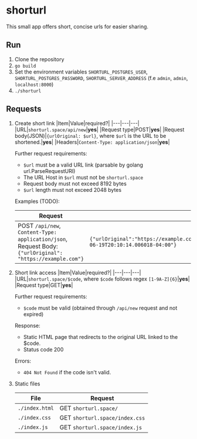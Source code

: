 # shorturl

This small app offers short, concise urls for easier sharing.

## Run

1. Clone the repository
2. `go build`
3. Set the environment variables `SHORTURL_POSTGRES_USER`, `SHORTURL_POSTGRES_PASSWORD`, `SHORTURL_SERVER_ADDRESS` (f.e `admin`, `admin`, `localhost:8000`)
4. `./shorturl`

## Requests

1. Create short link
   |Item|Value|required?|
   |---|---|---|
   |URL|`shorturl.space/api/new`|__yes__|
   |Request type|POST|__yes__|
   |Request body(JSON)|`{urlOriginal: $url}`, where `$url` is the URL to be shortened.|__yes__|
   |Headers|`Content-Type: application/json`|__yes__|

   Further request requirements:
     * `$url` must be a valid URL link (parsable by golang url.ParseRequestURI)
     * The URL Host in `$url` must not be `shorturl.space`
     * Request body must not exceed 8192 bytes
     * `$url` length must not exceed 2048 bytes
   
   Examples (TODO):
   
   |Request|Result|
   |-------|------|
   |POST `/api/new`, `Content-Type: application/json`, Request Body: `{"urlOriginal": "https://example.com"}`| `{"urlOriginal":"https://example.com","urlCode":"RML25P","expiresOn":"2024-06-19T20:10:14.006018-04:00"}`|
   
2. Short link access
   |Item|Value|required?|
   |---|---|---|
   |URL|`shorturl.space/$code`, where `$code` follows regex `[1-9A-Z]{6}`|__yes__|
   |Request type|GET|__yes__|

   Further request requirements:
     * `$code` must be valid (obtained through `/api/new` request and not expired)
  
   Response:
     * Static HTML page that redirects to the original URL linked to the $code.
     * Status code 200

   Errors:
     * `404 Not Found` if the code isn't valid.

3. Static files
  
   |File|Request|
   |----|-------|
   |`./index.html` |GET `shorturl.space/`|
   |`./index.css`  |GET `shorturl.space/index.css`|
   |`./index.js`   |GET `shorturl.space/index.js`| 
